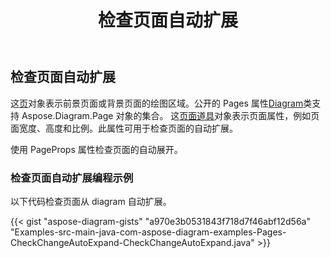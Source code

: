 ﻿---
title: 检查页面自动扩展
type: docs
weight: 10
url: /zh/java/check-page-autoexpand/
description: 本节介绍如何检查或更改页面是否在带有 Aspose.Diagram 的 visio 文件中自动展开。
---
## **检查页面自动扩展**

这[页](https://reference.aspose.com/diagram/java/com.aspose.diagram/page)对象表示前景页面或背景页面的绘图区域。公开的 Pages 属性[Diagram](https://reference.aspose.com/diagram/java/com.aspose.diagram/diagram)类支持 Aspose.Diagram.Page 对象的集合。
这[页面道具](https://reference.aspose.com/diagram/java/com.aspose.diagram/PageProps)对象表示页面属性，例如页面宽度、高度和比例。此属性可用于检查页面的自动扩展。

使用 PageProps 属性检查页面的自动展开。
### **检查页面自动扩展编程示例**
以下代码检查页面从 diagram 自动扩展。

{{< gist "aspose-diagram-gists" "a970e3b0531843f718d7f46abf12d56a" "Examples-src-main-java-com-aspose-diagram-examples-Pages-CheckChangeAutoExpand-CheckChangeAutoExpand.java" >}}
